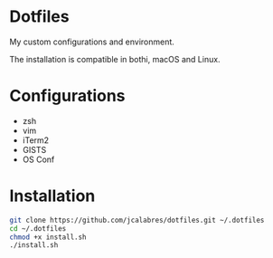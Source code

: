 # Dotfiles 

My custom configurations and environment.

The installation is compatible in bothi, macOS and Linux.

# Configurations

* zsh
* vim
* iTerm2
* GISTS
* OS Conf

# Installation

```bash
git clone https://github.com/jcalabres/dotfiles.git ~/.dotfiles
cd ~/.dotfiles 
chmod +x install.sh
./install.sh
```
